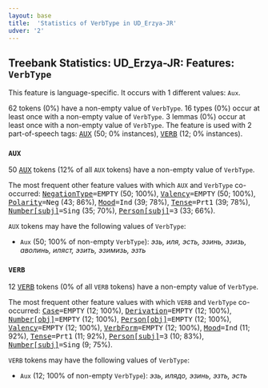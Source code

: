 ```yaml
---
layout: base
title:  'Statistics of VerbType in UD_Erzya-JR'
udver: '2'
---
```


## Treebank Statistics: UD_Erzya-JR: Features: `VerbType`

This feature is language-specific.
It occurs with 1 different values: `Aux`.

62 tokens (0%) have a non-empty value of `VerbType`.
16 types (0%) occur at least once with a non-empty value of `VerbType`.
3 lemmas (0%) occur at least once with a non-empty value of `VerbType`.
The feature is used with 2 part-of-speech tags: <tt><a href="myv_jr-pos-AUX.html">AUX</a></tt> (50; 0% instances), <tt><a href="myv_jr-pos-VERB.html">VERB</a></tt> (12; 0% instances).

### `AUX`

50 <tt><a href="myv_jr-pos-AUX.html">AUX</a></tt> tokens (12% of all `AUX` tokens) have a non-empty value of `VerbType`.

The most frequent other feature values with which `AUX` and `VerbType` co-occurred: <tt><a href="myv_jr-feat-NegationType.html">NegationType</a></tt><tt>=EMPTY</tt> (50; 100%), <tt><a href="myv_jr-feat-Valency.html">Valency</a></tt><tt>=EMPTY</tt> (50; 100%), <tt><a href="myv_jr-feat-Polarity.html">Polarity</a></tt><tt>=Neg</tt> (43; 86%), <tt><a href="myv_jr-feat-Mood.html">Mood</a></tt><tt>=Ind</tt> (39; 78%), <tt><a href="myv_jr-feat-Tense.html">Tense</a></tt><tt>=Prt1</tt> (39; 78%), <tt><a href="myv_jr-feat-Number-subj.html">Number[subj]</a></tt><tt>=Sing</tt> (35; 70%), <tt><a href="myv_jr-feat-Person-subj.html">Person[subj]</a></tt><tt>=3</tt> (33; 66%).

`AUX` tokens may have the following values of `VerbType`:

* `Aux` (50; 100% of non-empty `VerbType`): <em>эзь, иля, эсть, эзинь, эзизь, аволинь, иляст, эзить, эзимизь, эзть</em>

### `VERB`

12 <tt><a href="myv_jr-pos-VERB.html">VERB</a></tt> tokens (0% of all `VERB` tokens) have a non-empty value of `VerbType`.

The most frequent other feature values with which `VERB` and `VerbType` co-occurred: <tt><a href="myv_jr-feat-Case.html">Case</a></tt><tt>=EMPTY</tt> (12; 100%), <tt><a href="myv_jr-feat-Derivation.html">Derivation</a></tt><tt>=EMPTY</tt> (12; 100%), <tt><a href="myv_jr-feat-Number-obj.html">Number[obj]</a></tt><tt>=EMPTY</tt> (12; 100%), <tt><a href="myv_jr-feat-Person-obj.html">Person[obj]</a></tt><tt>=EMPTY</tt> (12; 100%), <tt><a href="myv_jr-feat-Valency.html">Valency</a></tt><tt>=EMPTY</tt> (12; 100%), <tt><a href="myv_jr-feat-VerbForm.html">VerbForm</a></tt><tt>=EMPTY</tt> (12; 100%), <tt><a href="myv_jr-feat-Mood.html">Mood</a></tt><tt>=Ind</tt> (11; 92%), <tt><a href="myv_jr-feat-Tense.html">Tense</a></tt><tt>=Prt1</tt> (11; 92%), <tt><a href="myv_jr-feat-Person-subj.html">Person[subj]</a></tt><tt>=3</tt> (10; 83%), <tt><a href="myv_jr-feat-Number-subj.html">Number[subj]</a></tt><tt>=Sing</tt> (9; 75%).

`VERB` tokens may have the following values of `VerbType`:

* `Aux` (12; 100% of non-empty `VerbType`): <em>эзь, илядо, эзинь, эзть, эсть</em>

